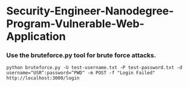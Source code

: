 # Security-Engineer-Nanodegree-Program-Vulnerable-Web-Application

### Use the bruteforce.py tool for brute force attacks.

```
python bruteforce.py -U test-username.txt -P test-password.txt -d username=^USR^:password=^PWD^ -m POST -f "Login Failed" http://localhost:3000/login
```
